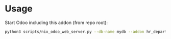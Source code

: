 # Usage

Start Odoo including this addon (from repo root):

```bash
python3 scripts/nix_odoo_web_server.py --db-name mydb --addon hr_department_analytic
```
